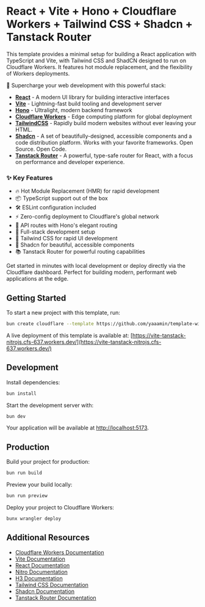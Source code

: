 # React + Vite + Hono + Cloudflare Workers + Tailwind CSS + Shadcn + Tanstack Router

<!-- [![Deploy to Cloudflare](https://deploy.workers.cloudflare.com/button)](https://deploy.workers.cloudflare.com/?url=https://github.com/cloudflare/templates/tree/main/vite-react-template) -->

This template provides a minimal setup for building a React application with TypeScript and Vite, with Tailwind CSS and ShadCN designed to run on Cloudflare Workers. It features hot module replacement, and the flexibility of Workers deployments.

<!-- ![React + TypeScript + Vite + Cloudflare Workers](https://imagedelivery.net/wSMYJvS3Xw-n339CbDyDIA/fc7b4b62-442b-4769-641b-ad4422d74300/public) -->

<!-- dash-content-start -->

🚀 Supercharge your web development with this powerful stack:

- [**React**](https://react.dev/) - A modern UI library for building interactive interfaces
- [**Vite**](https://vite.dev/) - Lightning-fast build tooling and development server
- [**Hono**](https://hono.dev/) - Ultralight, modern backend framework
- [**Cloudflare Workers**](https://developers.cloudflare.com/workers/) - Edge computing platform for global deployment
- [**TailwindCSS**](https://tailwindcss.com/) - Rapidly build modern websites without ever leaving your HTML.
- [**Shadcn**](https://ui.shadcn.com/) - A set of beautifully-designed, accessible components and a code distribution platform. Works with your favorite frameworks. Open Source. Open Code.
- [**Tanstack Router**](https://tanstack.com/router/latest) - A powerful, type-safe router for React, with a focus on performance and developer experience.

### ✨ Key Features

- 🔥 Hot Module Replacement (HMR) for rapid development
- 📦 TypeScript support out of the box
- 🛠️ ESLint configuration included
- ⚡ Zero-config deployment to Cloudflare's global network
- 🎯 API routes with Hono's elegant routing
- 🔄 Full-stack development setup
- 💅 Tailwind CSS for rapid UI development
- 🎨 Shadcn for beautiful, accessible components
- 📚 Tanstack Router for powerful routing capabilities

Get started in minutes with local development or deploy directly via the Cloudflare dashboard. Perfect for building modern, performant web applications at the edge.

<!-- dash-content-end -->

## Getting Started

To start a new project with this template, run:

```bash
bun create cloudflare --template https://github.com/yaaamin/template-with-azure-msal
```

A live deployment of this template is available at:
[https://vite-tanstack-nitrojs.cfs-637.workers.dev/](https://vite-tanstack-nitrojs.cfs-637.workers.dev/)

## Development

Install dependencies:

```bash
bun install
```

Start the development server with:

```bash
bun dev
```

Your application will be available at [http://localhost:5173](http://localhost:5173).

## Production

Build your project for production:

```bash
bun run build
```

Preview your build locally:

```bash
bun run preview
```

Deploy your project to Cloudflare Workers:

```bash
bunx wrangler deploy
```

## Additional Resources

- [Cloudflare Workers Documentation](https://developers.cloudflare.com/workers/)
- [Vite Documentation](https://vitejs.dev/guide/)
- [React Documentation](https://reactjs.org/)
- [Nitro Documentation](https://nitro.build/)
- [H3 Documentation](https://h3.dev/)
- [Tailwind CSS Documentation](https://tailwindcss.com/docs)
- [Shadcn Documentation](https://ui.shadcn.com/docs)
- [Tanstack Router Documentation](https://tanstack.com/router/latest/docs/overview)
